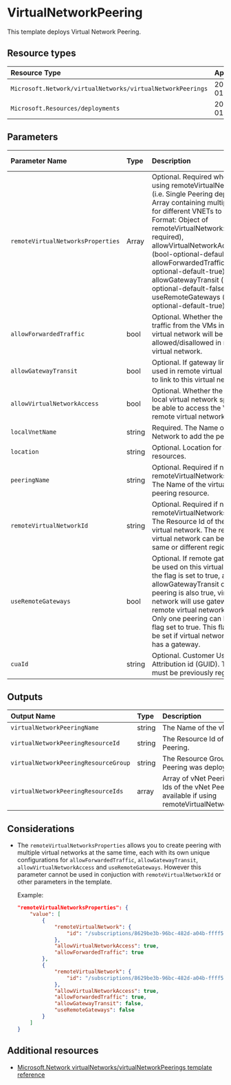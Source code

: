 # VirtualNetworkPeering

This template deploys Virtual Network Peering.


## Resource types

|Resource Type|ApiVersion|
|:--|:--|
|`Microsoft.Network/virtualNetworks/virtualNetworkPeerings`|2020-05-01|
|`Microsoft.Resources/deployments`|2020-06-01|

## Parameters

| Parameter Name | Type | Description | DefaultValue | Possible values |
| :-- | :-- | :-- | :-- | :-- |
| `remoteVirtualNetworksProperties` | Array | Optional. Required when not using remoteVirtualNetworkId (i.e. Single Peering deployment). Array containing multiple objects for different VNETs to peer with. Format: Object of remoteVirtualNetwork:Id (string-required), allowVirtualNetworkAccess (bool-optional-default-true), allowForwardedTraffic (bool-optional-default-true), allowGatewayTransit (bool-optional-default-false), useRemoteGateways (bool-optional-default-true). | [] | See [Considerations](readme.md##considerations) |
| `allowForwardedTraffic` | bool | Optional. Whether the forwarded traffic from the VMs in the local virtual network will be allowed/disallowed in remote virtual network. | True |  |
| `allowGatewayTransit` | bool | Optional. If gateway links can be used in remote virtual networking to link to this virtual network. | False |  |
| `allowVirtualNetworkAccess` | bool | Optional. Whether the VMs in the local virtual network space would be able to access the VMs in remote virtual network space. | True |  |
| `localVnetName` | string | Required. The Name of the Virtual Network to add the peering to. |  |  |
| `location` | string | Optional. Location for all resources. | [resourceGroup().location] |  |
| `peeringName` | string | Optional. Required if not using remoteVirtualNetworksProperties. The Name of the virtual network peering resource. |  |  |
| `remoteVirtualNetworkId` | string |Optional. Required if not using remoteVirtualNetworksProperties. The Resource Id of the remote virtual network. The remove virtual network can be in the same or different region. |  |  |
| `useRemoteGateways` | bool | Optional. If remote gateways can be used on this virtual network. If the flag is set to true, and allowGatewayTransit on remote peering is also true, virtual network will use gateways of remote virtual network for transit. Only one peering can have this flag set to true. This flag cannot be set if virtual network already has a gateway. | True |  |
| `cuaId` | string | Optional. Customer Usage Attribution id (GUID). This GUID must be previously registered |  |  |

## Outputs

| Output Name | Type | Description |
| :-- | :-- | :-- |
| `virtualNetworkPeeringName` | string | The Name of the vNet Peering. |
| `virtualNetworkPeeringResourceId` | string | The Resource Id of the vNet Peering. |
| `virtualNetworkPeeringResourceGroup` | string | The Resource Group the vNet Peering was deployed to. |
| `virtualNetworkPeeringResourceIds` | array | Array of vNet Peering Resource Ids of the vNet Peering. Only available if using remoteVirtualNetworksProperties |

## Considerations

- The `remoteVirtualNetworksProperties` allows you to create peering with multiple virtual networks at the same time, each with its own unique configurations for `allowForwardedTraffic`, `allowGatewayTransit`, `allowVirtualNetworkAccess` and `useRemoteGateways`. However this parameter cannot be used in conjuction with `remoteVirtualNetworkId` or other parameters in the template.

    Example:
    ```json
    "remoteVirtualNetworksProperties": {
        "value": [
            {
                "remoteVirtualNetwork": {
                    "id": "/subscriptions/8629be3b-96bc-482d-a04b-ffff597c65a2/resourceGroups/dependencies-rg/providers/Microsoft.Network/virtualNetworks/sxx-az-vnet-weu-x-002"
                },
                "allowVirtualNetworkAccess": true,
                "allowForwardedTraffic": true
            },
            {
                "remoteVirtualNetwork": {
                    "id": "/subscriptions/8629be3b-96bc-482d-a04b-ffff597c65a2/resourceGroups/dependencies-rg/providers/Microsoft.Network/virtualNetworks/sxx-az-vnet-weu-x-005"
                },
                "allowVirtualNetworkAccess": true,
                "allowForwardedTraffic": true,
                "allowGatewayTransit": false,
                "useRemoteGateways": false
            }
        ]
    }
    ```

## Additional resources

- [Microsoft.Network virtualNetworks/virtualNetworkPeerings template reference](https://docs.microsoft.com/en-us/azure/templates/microsoft.network/2019-04-01/virtualnetworks/virtualnetworkpeerings)
